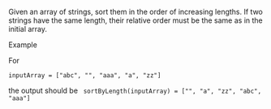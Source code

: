 Given an array of strings, sort them in the order of increasing lengths. If two strings have the same length, their relative order must be the same as in the initial array.

Example

For

``inputArray = ["abc",
              "",
              "aaa",
              "a",
              "zz"]``
              
the output should be
``
sortByLength(inputArray) = ["",
                            "a",
                            "zz",
                            "abc",
                            "aaa"]``
